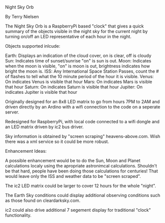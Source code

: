 Night Sky Orb

By Terry Nielsen

The Night Sky Orb is a RaspberryPi based "clock" that gives a quick summary
of the objects visible in the night sky for the current night by turning 
on/off an LED representative of each hour in the night.

Objects supported inlcude:

Earth: Displays an indication of the cloud cover, on is clear, off is cloudy
Sun: Indicates time of sunset/sunrise "on" is sun is out.
Moon: Indicates when the moon is visible, "on" is moon is out, brightness 
    indicates how bright the moon is.
ISS: Any International Space Station Passes, count the # of flashes 
    to tell what the 10 minute period of the hour it is visible.
Venus: On indicates Venus is visible that hour 
Mars: On indicates Mars is visible that hour
Saturn: On indicates Saturn is visible that hour
Jupiter: On indicates Jupiter is visible that hour


Originally designed for an 8x8 LED matrix to go from hours 7PM to 2AM and 
driven directly by an Ardino with a wifi connection to the code on a 
seperate server.

Redesigned for RaspberryPi, with local code connected to a wifi dongle 
and an LED matrix driven by ic2 bus driver.

Sky information is obtained by "screen scraping" heavens-above.com. Wish
there was a xml service so it could be more robust. 

Enhancement Ideas:

A possible enhancement would be to do the Sun, Moon and Planet calculations
localy using the apropriate astronimcal calculations. Shouldn't be that hard,
people have been doing those calculations for centuries! That would leave only 
the ISS and weather data to be "screen scraped".

The ic2 LED matrix could be larger to cover 12 hours for the whole "night".

The Earth Sky conditions could display additional observing conditions such as 
those found on cleardarksky.com.

ic2 could also drive additional 7 segement display for 
traditional "clock" functionality.

